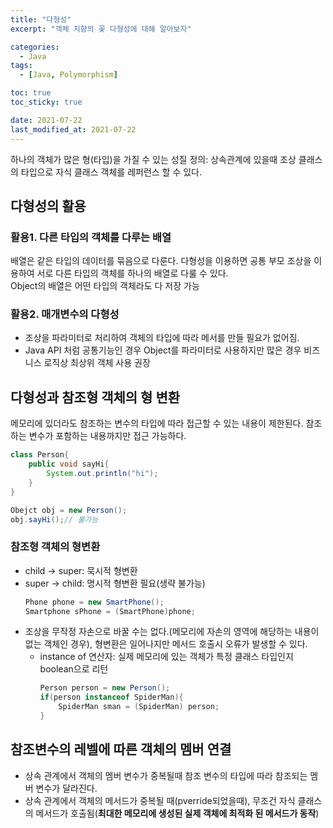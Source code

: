 ```yaml
---
title: "다형성"
excerpt: "객체 지향의 꽃 다형성에 대해 알아보자"

categories:
  - Java
tags:
  - [Java, Polymorphism]

toc: true
toc_sticky: true

date: 2021-07-22
last_modified_at: 2021-07-22
---
```


하나의 객체가 많은 형(타입)을 가질 수 있는 성질
정의: 상속관계에 있을때 조상 클래스의 타입으로 자식 클래스 객체를 레퍼런스 할 수 있다.

## 다형성의 활용

### 활용1. 다른 타입의 객체를 다루는 배열

배열은 같은 타입의 데이터를 묶음으로 다룬다. 다형성을 이용하면 공통 부모 조상을 이용하여 서로 다른 타입의 객체를 하나의 배열로 다룰 수 있다.  
Object의 배열은 어떤 타입의 객체라도 다 저장 가능

### 활용2. 매개변수의 다형성

- 조상을 파라미터로 처리하여 객체의 타입에 따라 메서를 만들 필요가 없어짐.
- Java API 처럼 공통기능인 경우 Object를 파라미터로 사용하지만 많은 경우 비즈니스 로직상 최상위 객체 사용 권장

## 다형성과 참조형 객체의 형 변환

메모리에 있더라도 참조하는 변수의 타입에 따라 접근할 수 있는 내용이 제한된다. 참조하는 변수가 포함하는 내용까지만 접근 가능하다.

```java
class Person{
    public void sayHi{
        System.out.println("hi");
    }
}

Obejct obj = new Person();
obj.sayHi();// 불가능
```

### 참조형 객체의 형변환

- child -> super: 묵시적 형변환
- super -> child: 명시적 형변환 필요(생략 불가능)
  ```java
  Phone phone = new SmartPhone();
  Smartphone sPhone = (SmartPhone)phone;
  ```
- 조상을 무작정 자손으로 바꿀 수는 없다.(메모리에 자손의 영역에 해당하는 내용이 없는 객체인 경우), 형변환은 일어나지만 메서드 호출시 오류가 발생할 수 있다.
  - instance of 연산자: 실제 메모리에 있는 객체가 특정 클래스 타입인지 boolean으로 리턴
    ```java
    Person person = new Person();
    if(person instanceof SpiderMan){
        SpiderMan sman = (SpiderMan) person;
    }
    ```

## 참조변수의 레벨에 따른 객체의 멤버 연결

- 상속 관계에서 객체의 멤버 변수가 중복될때 참조 변수의 타입에 따라 참조되는 멤버 변수가 달라진다.
- 상속 관계에서 객체의 메서드가 중복될 때(pverride되었을때), 무조건 자식 클래스의 메서드가 호출됨(**최대한 메모리에 생성된 실제 객체에 최적화 된 메서드가 동작**)

